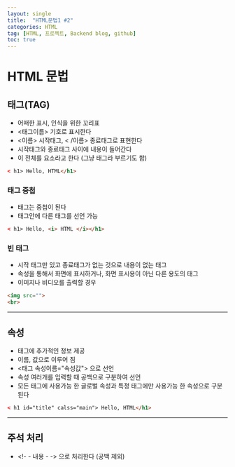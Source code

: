 ```yaml
---
layout: single
title:  "HTML문법1 #2"
categories: HTML
tag: [HTML, 프로젝트, Backend blog, github]
toc: true
---
```

# HTML 문법
## 태그(TAG)
- 어떠한 표시, 인식을 위한 꼬리표
- <태그이름> 기호로 표시한다
- <이름> 시작태그, < /이름> 종료태그로 표현한다
- 시작태그와 종료태그 사이에 내용이 들어간다
- 이 전체를 요소라고 한다 (그냥 태그라 부르기도 함)
```html
< h1> Hello, HTML</h1>
```
### 태그 중첩
- 태그는 중첩이 된다  
- 태그안에 다른 태그를 선언 가능
```html
< h1> Hello, <i> HTML </i></h1>
```
### 빈 태그
- 시작 태그만 있고 종료태그가 없는 것으로 내용이 없는 태그
- 속성을 통해서 화면에 표시하거나, 화면 표시용이 아닌 다른 용도의 태그
- 이미지나 비디오를 출력할 경우
```html
<img src="">
<br>
```
---
## 속성
- 태그에 추가적인 정보 제공
- 이름, 값으로 이루어 짐
- <태그 속성이름="속성값"> 으로 선언
- 속성 여러개를 입력할 때 공백으로 구분하여 선언
- 모든 태그에 사용가능 한 글로벌 속성과 특정 태그에만 사용가능 한 속성으로 구분된다
```html
< h1 id="title" calss="main"> Hello, HTML</h1>
```
---
## 주석 처리
- <!- - 내용 - -> 으로 처리한다 (공백 제외)
